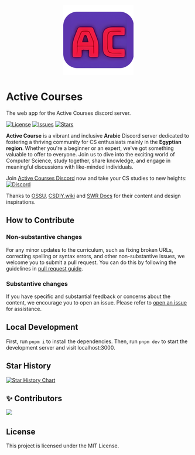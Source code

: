 <div align="center">
  <img src=./public/logo-192x192.png>
</div>

# Active Courses

The web app for the Active Courses discord server.

[![License](https://img.shields.io/github/license/alisaber272/active-courses)](https://github.com/alisaber272/active-courses/blob/master/LICENSE)
[![Issues](https://img.shields.io/github/issues/alisaber272/active-courses)](https://github.com/alisaber272/active-courses/issues)
[![Stars](https://img.shields.io/github/stars/alisaber272/active-courses)](https://github.com/alisaber272/active-courses)

**Active Course** is a vibrant and inclusive **Arabic** Discord server dedicated to fostering a thriving community for CS enthusiasts mainly in the **Egyptian region**. Whether you're a beginner or an expert, we've got something valuable to offer to everyone. Join us to dive into the exciting world of Computer Science, study together, share knowledge, and engage in meaningful discussions with like-minded individuals.

Join [Active Courses Discord](https://discord.gg/QrfTN2Aukx) now and take your CS studies to new heights: [![Discord](https://img.shields.io/discord/950993900720492574.svg?label=&logo=discord&logoColor=ffffff&color=7389D8&labelColor=6A7EC2)](https://discord.gg/QrfTN2Aukx)

Thanks to [OSSU](https://github.com/ossu/computer-science), [CSDIY.wiki](https://csdiy.wiki/en/) and [SWR Docs](https://swr.vercel.app/) for their content and design inspirations.

## How to Contribute

### Non-substantive changes

For any minor updates to the curriculum, such as fixing broken URLs, correcting spelling or syntax errors, and other non-substantive issues, we welcome you to submit a pull request. You can do this by following the guidelines in [pull request guide](https://www.freecodecamp.org/news/how-to-make-your-first-pull-request-on-github-3/).

### Substantive changes

If you have specific and substantial feedback or concerns about the content, we encourage you to open an issue. Please refer to [open an issue](https://help.github.com/articles/creating-an-issue/) for assistance.

## Local Development

First, run `pnpm i` to install the dependencies.
Then, run `pnpm dev` to start the development server and visit localhost:3000.

## Star History

[![Star History Chart](https://api.star-history.com/svg?repos=alisaber272/active-courses&type=Timeline)](https://star-history.com/#alisaber272/active-courses&Timeline)

## ✨ Contributors

<!--  support by https://contrib.rocks -->
<a href="https://github.com/alisaber272/active-courses/graphs/contributors">
  <img src="https://contrib.rocks/image?repo=alisaber272/active-courses"/>
</a>

## License

This project is licensed under the MIT License.
